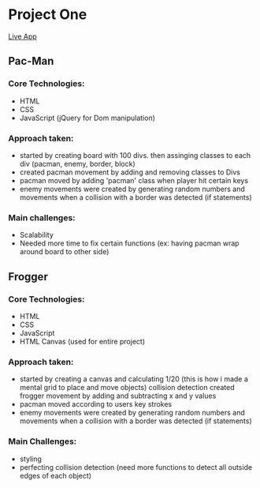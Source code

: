 # Project One

[Live App](https://pages.git.generalassemb.ly/troywsmith/project-one/)

## Pac-Man 

### Core Technologies:

- HTML
- CSS
- JavaScript (jQuery for Dom manipulation)


### Approach taken:

- started by creating board with 100 divs. then assinging classes to each div (pacman, enemy, border, block)
- created pacman movement by adding and removing classes to Divs
- pacman moved by adding 'pacman' class when player hit certain keys
- enemy movements were created by generating random numbers and movements when a collision with a border was detected (if statements)

### Main challenges:

- Scalability
- Needed more time to fix certain functions (ex: having pacman wrap around board to other side)

## Frogger

### Core Technologies:

- HTML
- CSS
- JavaScript
- HTML Canvas (used for entire project)

### Approach taken:

- started by creating a canvas and calculating 1/20 (this is how i made a mental grid to place and move objects)
collision detection
created frogger movement by adding and subtracting x and y values
- pacman moved according to users key strokes
- enemy movements were created by generating random numbers and movements when a collision with a border was detected (if statements)


### Main Challenges:

- styling
- perfecting collision detection (need more functions to detect all outside edges of each object)